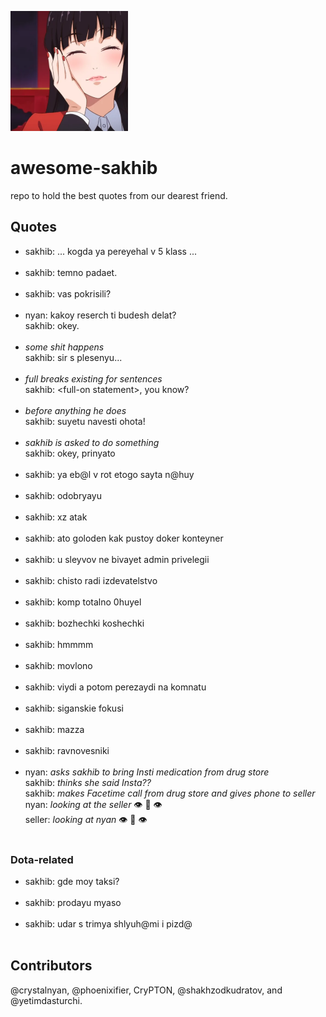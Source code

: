 <img src='./jabami.png'></img>
# awesome-sakhib
repo to hold the best quotes from our dearest friend.

## Quotes
- sakhib: ... kogda ya pereyehal v 5 klass ...<br><br>
- sakhib: temno padaet.<br><br>
- sakhib: vas pokrisili?<br><br>
- nyan: kakoy reserch ti budesh delat?<br>
  sakhib: okey.<br><br>
- *some shit happens*<br>
  sakhib: sir s plesenyu...<br><br>
- *full breaks existing for sentences*<br>
  sakhib: \<full-on statement\>, you know?*<br>*<br>
- *before anything he does*<br>
  sakhib: suyetu navesti ohota!*<br>*<br>
- *sakhib is asked to do something*<br>
  sakhib: okey, prinyato<br><br>
- sakhib: ya eb@l v rot etogo sayta n@huy<br><br>
- sakhib: odobryayu<br><br>
- sakhib: xz atak<br><br>
- sakhib: ato goloden kak pustoy doker konteyner<br><br>
- sakhib: u sleyvov ne bivayet admin privelegii<br><br>
- sakhib: chisto radi izdevatelstvo<br><br>
- sakhib: komp totalno 0huyel<br><br>
- sakhib: bozhechki koshechki<br><br>
- sakhib: hmmmm<br><br>
- sakhib: movlono<br><br>
- sakhib: viydi a potom perezaydi na komnatu<br><br>
- sakhib: siganskie fokusi<br><br>
- sakhib: mazza <br><br>
- sakhib: ravnovesniki <br><br>
- nyan: *asks sakhib to bring Insti medication from drug store* <br>
  sakhib: *thinks she said Insta??* <br>
  sakhib: *makes Facetime call from drug store and gives phone to seller* <br>
  nyan: *looking at the seller* 👁️ 👄 👁️ <br>
  seller: *looking at nyan* 👁️ 👄 👁️ <br><br>

### Dota-related
- sakhib: gde moy taksi?<br><br>
- sakhib: prodayu myaso<br><br>
- sakhib: udar s trimya shlyuh@mi i pizd@<br><br>

## Contributors
@crystalnyan, @phoenixifier, CryPTON, @shakhzodkudratov, and @yetimdasturchi.
